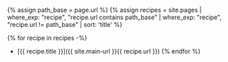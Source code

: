 {% assign path_base = page.url %}
{% assign recipes = site.pages
      | where_exp: "recipe", "recipe.url contains path_base"
      | where_exp: "recipe", "recipe.url != path_base"
      | sort: 'title' %}

{% for recipe in recipes -%}
- [{{ recipe.title }}]({{ site.main-url }}{{ recipe.url }})
{% endfor %}
